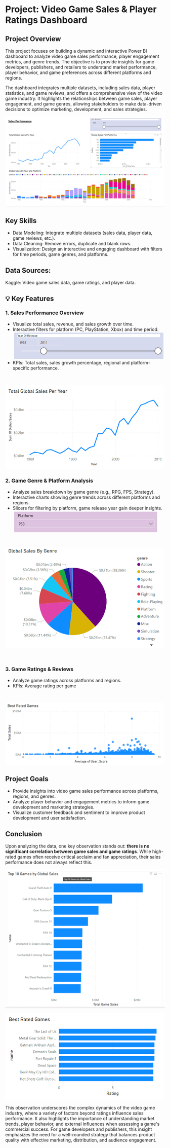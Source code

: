 # Project: Video Game Sales & Player Ratings Dashboard

## Project Overview

This project focuses on building a dynamic and interactive Power BI dashboard to analyze video game sales performance, player engagement metrics, and genre trends. The objective is to provide insights for game developers, publishers, and retailers to understand market performance, player behavior, and game preferences across different platforms and regions.

The dashboard integrates multiple datasets, including sales data, player statistics, and game reviews, and offers a comprehensive view of the video game industry. It highlights the relationships between game sales, player engagement, and game genres, allowing stakeholders to make data-driven decisions to optimize marketing, development, and sales strategies.

![alt text](image-8.png)

## Key Skills
<ul>
  <li>Data Modeling: Integrate multiple datasets (sales data, player data, game reviews, etc.).</li>
  <li>Data Cleaning: Remove errors, duplicate and blank rows.</li>
  <li>Visualization: Design an interactive and engaging dashboard with filters for time periods, game genres, and platforms.</li>
</ul>

## Data Sources:
Kaggle: Video game sales data, game ratings, and player data.

## :bulb: Key Features

### 1. **Sales Performance Overview**
   - Visualize total sales, revenue, and sales growth over time.
   - Interactive filters for platform (PC, PlayStation, Xbox) and time period.
   ![alt text](image-7.png)
   - KPIs: Total sales, sales growth percentage, regional and platform-specific performance.
   
</br>

   ![alt text](image-3.png)
</br>


### 2. **Game Genre & Platform Analysis**
   - Analyze sales breakdown by game genre (e.g., RPG, FPS, Strategy).
   - Interactive charts showing genre trends across different platforms and regions.
   - Slicers for filtering by platform, game release year gain deeper insights.
   ![alt text](image-2.png)

</br>


![alt text](image-1.png)

</br>


### 3. **Game Ratings & Reviews**
   - Analyze game ratings across platforms and regions.
   - KPIs: Average rating per game

</br>

   ![alt text](image-4.png)
</br>

  

## Project Goals

- Provide insights into video game sales performance across platforms, regions, and genres.
- Analyze player behavior and engagement metrics to inform game development and marketing strategies.
- Visualize customer feedback and sentiment to improve product development and user satisfaction.

## Conclusion

Upon analyzing the data, one key observation stands out: **there is no significant correlation between game sales and game ratings**. While high-rated games often receive critical acclaim and fan appreciation, their sales performance does not always reflect this.

![alt text](image-5.png)

![alt text](image-6.png)

This observation underscores the complex dynamics of the video game industry, where a variety of factors beyond ratings influence sales performance. It also highlights the importance of understanding market trends, player behavior, and external influences when assessing a game's commercial success. For game developers and publishers, this insight emphasizes the need for a well-rounded strategy that balances product quality with effective marketing, distribution, and audience engagement.
